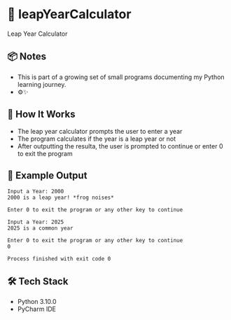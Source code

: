 # 🐸 leapYearCalculator
Leap Year Calculator

## 📦 Notes
- This is part of a growing set of small programs documenting my Python learning journey.
-  ⚙️✨

## 🧠 How It Works
- The leap year calculator prompts the user to enter a year
- The program calculates if the year is a leap year or not
- After outputting the resulta, the user is prompted to continue or enter 0 to exit the program

## 🧪 Example Output
```
Input a Year: 2000
2000 is a leap year! *frog noises*

Enter 0 to exit the program or any other key to continue

Input a Year: 2025
2025 is a common year

Enter 0 to exit the program or any other key to continue
0

Process finished with exit code 0
```

## 🛠️ Tech Stack
- Python 3.10.0
- PyCharm IDE
